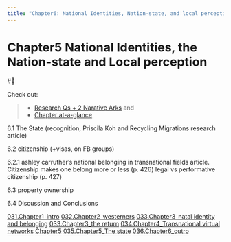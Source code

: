 ```yaml
---
title: "Chapter6: National Identities, Nation-state, and local perception"
---
```


# **Chapter5** National Identities, the Nation-state and Local perception
#🌱 

Check out:
> - [Research Qs + 2 Narative Arks](000.Chapters/010.Two%20Narative%20Arcs%20+%20Research%20Qs.md) and
> - [Chapter at-a-glance](000.Chapters/030.Chapters%20at-a-glance.md)


6.1 The State (recognition, Priscila Koh and Recycling Migrations research article)

6.2 citizenship (+visas, on FB groups)

 6.2.1 ashley carruther’s national belonging in transnational fields article. Citizenship makes one belong more or less (p. 426) legal vs performative citizenship (p. 427)

6.3 property ownership

6.4 Discussion and Conclusions

[031.Chapter1_intro](000.Chapters/031.Chapter1_intro.md)
[032.Chapter2_westerners](000.Chapters/032.Chapter2_westerners.md)
[033.Chapter3_natal identity and belonging](000.Chapters/033.Chapter3_natal%20identity%20and%20belonging.md)
[033.Chapter3_the return](000.Chapters/033.Chapter3_the%20return.md)
[034.Chapter4_Transnational virtual networks](000.Chapters/034.Chapter4_Transnational%20virtual%20networks.md)
[Chapter5](000.Chapters/Chapter5.md)
[035.Chapter5_The state](000.Chapters/035.Chapter5_The%20state.md)
[036.Chapter6_outro](000.Chapters/036.Chapter6_outro.md)